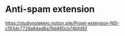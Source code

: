 # Anti-spam extension

https://studynotekero.notion.site/Projet-extension-NSI-c193dc7729a84ad6a76d490cb74bfd92
